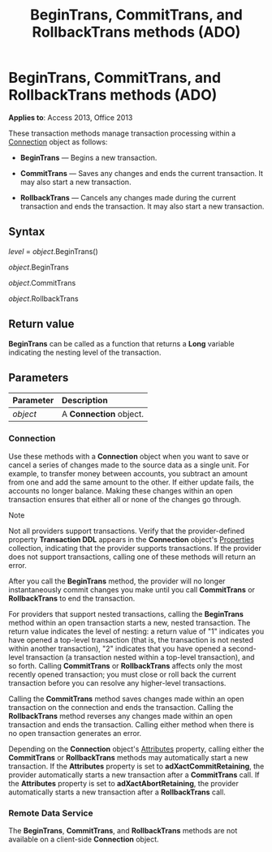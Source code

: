 ﻿---
title: BeginTrans, CommitTrans, and RollbackTrans methods (ADO)
TOCTitle: BeginTrans, CommitTrans, and RollbackTrans methods (ADO)
ms:assetid: 9a0415f0-9424-8d1c-4779-92e932292d46
ms:mtpsurl: https://msdn.microsoft.com/library/JJ249694(v=office.15)
ms:contentKeyID: 48546529
ms.date: 09/18/2015
mtps_version: v=office.15
---

# BeginTrans, CommitTrans, and RollbackTrans methods (ADO)

**Applies to**: Access 2013, Office 2013

These transaction methods manage transaction processing within a [Connection](connection-object-ado.md) object as follows:

- **BeginTrans** — Begins a new transaction.

- **CommitTrans** — Saves any changes and ends the current transaction. It may also start a new transaction.

- **RollbackTrans** — Cancels any changes made during the current transaction and ends the transaction. It may also start a new transaction.

## Syntax

*level* = *object*.BeginTrans()

*object*.BeginTrans

*object*.CommitTrans

*object*.RollbackTrans

## Return value

**BeginTrans** can be called as a function that returns a **Long** variable indicating the nesting level of the transaction.

## Parameters

|Parameter|Description|
|:--------|:----------|
|*object* |A **Connection** object.|

### Connection

Use these methods with a **Connection** object when you want to save or cancel a series of changes made to the source data as a single unit. For example, to transfer money between accounts, you subtract an amount from one and add the same amount to the other. If either update fails, the accounts no longer balance. Making these changes within an open transaction ensures that either all or none of the changes go through.

> [!NOTE]
> Not all providers support transactions. Verify that the provider-defined property **Transaction DDL** appears in the **Connection** object's [Properties](properties-collection-ado.md) collection, indicating that the provider supports transactions. If the provider does not support transactions, calling one of these methods will return an error.

After you call the **BeginTrans** method, the provider will no longer instantaneously commit changes you make until you call **CommitTrans** or **RollbackTrans** to end the transaction.

For providers that support nested transactions, calling the **BeginTrans** method within an open transaction starts a new, nested transaction. The return value indicates the level of nesting: a return value of "1" indicates you have opened a top-level transaction (that is, the transaction is not nested within another transaction), "2" indicates that you have opened a second-level transaction (a transaction nested within a top-level transaction), and so forth. Calling **CommitTrans** or **RollbackTrans** affects only the most recently opened transaction; you must close or roll back the current transaction before you can resolve any higher-level transactions.

Calling the **CommitTrans** method saves changes made within an open transaction on the connection and ends the transaction. Calling the **RollbackTrans** method reverses any changes made within an open transaction and ends the transaction. Calling either method when there is no open transaction generates an error.

Depending on the **Connection** object's [Attributes](attributes-property-ado.md) property, calling either the **CommitTrans** or **RollbackTrans** methods may automatically start a new transaction. If the **Attributes** property is set to **adXactCommitRetaining**, the provider automatically starts a new transaction after a **CommitTrans** call. If the **Attributes** property is set to **adXactAbortRetaining**, the provider automatically starts a new transaction after a **RollbackTrans** call.

### Remote Data Service

The **BeginTrans**, **CommitTrans**, and **RollbackTrans** methods are not available on a client-side **Connection** object.

